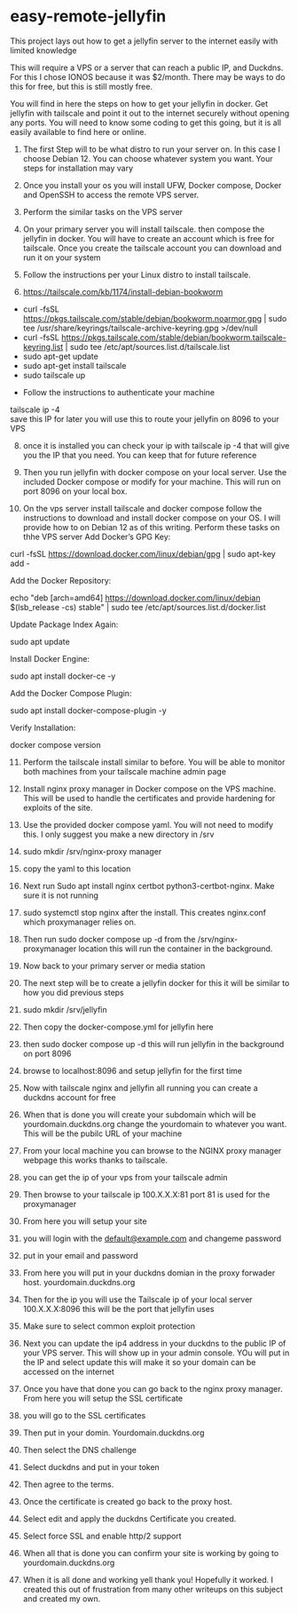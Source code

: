 # easy-remote-jellyfin
This project lays out how to get a jellyfin server to the internet easily with limited knowledge

This will require a VPS or a server that can reach a public IP, and Duckdns. For this I chose IONOS because it was $2/month. There may be ways to do this for free, but this is still mostly free. 

You will find in here the steps on how to get your jellyfin in docker. Get jellyfin with tailscale and point it out to the internet securely without opening any ports. You will need to know some coding to get this going, but it is all easily available to find here or online. 

1. The first Step will to be what distro to run your server on. In this case I choose Debian 12. You can choose whatever system you want. Your steps for installation may vary

2. Once you install your os you will install UFW, Docker compose, Docker and OpenSSH to access the remote VPS server.

3. Perform the similar tasks on the VPS server

4. On your primary  server you will install tailscale. then compose the jellyfin in docker. You will have to create an account which is free for tailscale. Once you create the tailscale account you can download and run it on your system

5. Follow the instructions per your Linux distro to install tailscale.
6. https://tailscale.com/kb/1174/install-debian-bookworm

* curl -fsSL https://pkgs.tailscale.com/stable/debian/bookworm.noarmor.gpg | sudo tee /usr/share/keyrings/tailscale-archive-keyring.gpg >/dev/null
* curl -fsSL https://pkgs.tailscale.com/stable/debian/bookworm.tailscale-keyring.list | sudo tee /etc/apt/sources.list.d/tailscale.list
* sudo apt-get update
* sudo apt-get install tailscale
*  sudo tailscale up
- Follow the instructions to authenticate your machine

tailscale ip -4  
save this IP for later you will use this to route your jellyfin on 8096 to your VPS

8. once it is installed you can check your ip with tailscale ip -4  that will give you the IP that you need. You can keep that for future reference

9. Then you run jellyfin with docker compose on your local server. Use the included Docker compose or modify for your machine. This will run on port 8096 on your local box.

10. On the vps server install tailscale and docker compose follow the instructions to download and install docker compose on your OS. I will provide how to on Debian 12 as of this writing.
Perform these tasks on thhe VPS server 
Add Docker’s GPG Key:

curl -fsSL https://download.docker.com/linux/debian/gpg | sudo apt-key add -

Add the Docker Repository:

echo "deb [arch=amd64] https://download.docker.com/linux/debian $(lsb_release -cs) stable" | sudo tee /etc/apt/sources.list.d/docker.list

Update Package Index Again:

sudo apt update

Install Docker Engine:

sudo apt install docker-ce -y

Add the Docker Compose Plugin:

sudo apt install docker-compose-plugin -y

Verify Installation:

docker compose version

11. Perform the tailscale install similar to before. You will be able to monitor both machines from your tailscale machine admin page

12. Install nginx proxy manager in Docker compose on the VPS machine. This will be used to handle the certificates and provide hardening for exploits of the site.
13. Use the provided docker compose yaml. You will not need to modify this. I only suggest you make a new directory in /srv
14. sudo mkdir /srv/nginx-proxy manager
15. copy the yaml to this location
16. Next run Sudo apt install nginx certbot python3-certbot-nginx. Make sure it is not running
17. sudo systemctl stop nginx after the install. This creates nginx.conf which proxymanager relies on. 
18. Then run sudo docker compose up -d from the /srv/nginx-proxymanager location this will run the container in the background.

19. Now back to your primary server or media station

20. The next step will be to create a jellyfin docker for this it will be similar to how you did previous steps

21. sudo mkdir /srv/jellyfin
22. Then copy the docker-compose.yml for jellyfin here
23. then sudo docker compose up -d  this will run jellyfin in the background on port 8096
24. browse to localhost:8096 and setup jellyfin for the first time 

25. Now with tailscale nginx and jellyfin all running you can create a duckdns account for free
26. When that is done you will create your subdomain which will be yourdomain.duckdns.org change the yourdomain to whatever you want. This will be the pubilc URL of your machine

27. From your local machine you can browse to the NGINX proxy manager webpage this works thanks to tailscale.
28. you can get the ip of your vps from your tailscale admin
29. Then browse to your tailscale ip 100.X.X.X:81 port 81 is used for the proxymanager

30. From here you will setup your site
31. you will login with the default@example.com and changeme password
32. put in your email and password

33. From here you will put in your duckdns domian in the proxy forwader host. yourdomain.duckdns.org
34. Then for the ip you will use the Tailscale ip of your local server 100.X.X.X:8096 this will be the port that jellyfin uses
35. Make sure to select common exploit protection

36. Next you can update the ip4 address in your duckdns to the public IP of your VPS server. This will show up in your admin console. YOu will put in the IP and select update this will make it so your domain can be accessed on the internet

37. Once you have that done you can go back to the nginx proxy manager. From here you will setup the SSL certificate
38. you will go to the SSL certificates
39. Then put in your domin. Yourdomain.duckdns.org
40. Then select the DNS challenge
41. Select duckdns and put in your token
42. Then agree to the terms.
43. Once the certificate is created go back to the proxy host.
44. Select edit and apply the duckdns Certificate you created.
45. Select force SSL and enable http/2 support

46. When all that is done you can confirm your site is working by going to yourdomain.duckdns.org

47. When it is all done and working yell thank you! Hopefully it worked. I created this out of frustration from many other writeups on this subject and created my own. 
